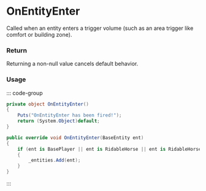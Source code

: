 <Badge type="danger" text="Carbon Compatible"/><Badge type="warning" text="Oxide Compatible"/>
# OnEntityEnter
Called when an entity enters a trigger volume (such as an area trigger like comfort or building zone).
### Return
Returning a non-null value cancels default behavior.

### Usage
::: code-group
```csharp [Example]
private object OnEntityEnter()
{
	Puts("OnEntityEnter has been fired!");
	return (System.Object)default;
}
```
```csharp [Source — Assembly-CSharp @ TriggerComfort]
public override void OnEntityEnter(BaseEntity ent)
{
	if (ent is BasePlayer || ent is RidableHorse || ent is RidableHorse2)
	{
		_entities.Add(ent);
	}
}

```
:::
